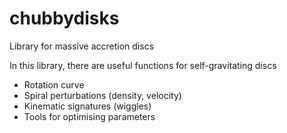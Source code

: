 # chubbydisks
Library for massive accretion discs

In this library, there are useful functions for self-gravitating discs
- Rotation curve
- Spiral perturbations (density, velocity)
- Kinematic signatures (wiggles)
- Tools for optimising parameters

